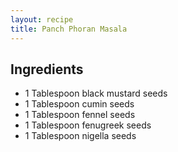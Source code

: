```yaml
---
layout: recipe
title: Panch Phoran Masala
---
```


## Ingredients

* 1 Tablespoon black mustard seeds
* 1 Tablespoon cumin seeds
* 1 Tablespoon fennel seeds
* 1 Tablespoon fenugreek seeds
* 1 Tablespoon nigella seeds
